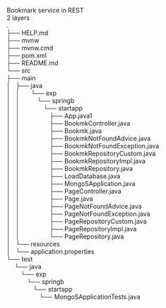 Bookmark service in REST <br/>
2 layers
<br/>.
<br/>├── HELP.md
<br/>├── mvnw
<br/>├── mvnw.cmd
<br/>├── pom.xml
<br/>├── README.md
<br/>└── src
<br/>    ├── main
<br/>    │   ├── java
<br/>    │   │ &emsp;  └── exp
<br/>    │   │ &emsp;&emsp;      └── springb
<br/>    │   │ &emsp;&emsp;&emsp;          └── startapp
<br/>    │   │ &emsp;&emsp;&emsp;&emsp;              ├── App.java1
<br/>    │   │ &emsp;&emsp;&emsp;&emsp;              ├── BookmkController.java
<br/>    │   │ &emsp;&emsp;&emsp;&emsp;              ├── Bookmk.java
<br/>    │   │ &emsp;&emsp;&emsp;&emsp;              ├── BookmkNotFoundAdvice.java
<br/>    │   │ &emsp;&emsp;&emsp;&emsp;              ├── BookmkNotFoundException.java
<br/>    │   │ &emsp;&emsp;&emsp;&emsp;              ├── BookmkRepositoryCustom.java
<br/>    │   │ &emsp;&emsp;&emsp;&emsp;              ├── BookmkRepositoryImpl.java
<br/>    │   │ &emsp;&emsp;&emsp;&emsp;              ├── BookmkRepository.java
<br/>    │   │ &emsp;&emsp;&emsp;&emsp;              ├── LoadDatabase.java
<br/>    │   │ &emsp;&emsp;&emsp;&emsp;              ├── MongoSApplication.java
<br/>    │   │ &emsp;&emsp;&emsp;&emsp;              ├── PageController.java
<br/>    │   │ &emsp;&emsp;&emsp;&emsp;              ├── Page.java
<br/>    │   │ &emsp;&emsp;&emsp;&emsp;              ├── PageNotFoundAdvice.java
<br/>    │   │ &emsp;&emsp;&emsp;&emsp;              ├── PageNotFoundException.java
<br/>    │   │ &emsp;&emsp;&emsp;&emsp;              ├── PageRepositoryCustom.java
<br/>    │   │ &emsp;&emsp;&emsp;&emsp;              ├── PageRepositoryImpl.java
<br/>    │   │ &emsp;&emsp;&emsp;&emsp;              └── PageRepository.java
<br/>    │   └── resources
<br/>    │       └── application.properties
<br/>    └── test
<br/>&emsp;        └── java
<br/>&emsp;&emsp;            └── exp
<br/>&emsp;&emsp;&emsp;                └── springb
<br/>&emsp;&emsp;&emsp;&emsp;                    └── startapp
<br/>&emsp;&emsp;&emsp;&emsp;&emsp;                        └── MongoSApplicationTests.java
<br/>
